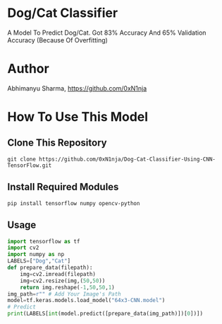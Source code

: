 # Dog/Cat Classifier
A Model To Predict Dog/Cat. Got 83% Accuracy And 65% Validation Accuracy (Because Of Overfitting)
# Author
Abhimanyu Sharma, https://github.com/0xN1nja
# How To Use This Model
## Clone This Repository
```
git clone https://github.com/0xN1nja/Dog-Cat-Classifier-Using-CNN-TensorFlow.git
```
## Install Required Modules
```
pip install tensorflow numpy opencv-python
```
## Usage
```python
import tensorflow as tf
import cv2
import numpy as np
LABELS=["Dog","Cat"]
def prepare_data(filepath):
	img=cv2.imread(filepath)
	img=cv2.resize(img,(50,50))
	return img.reshape(-1,50,50,1)
img_path=r"" # Add Your Image's Path
model=tf.keras.models.load_model("64x3-CNN.model")
# Predict
print(LABELS[int(model.predict([prepare_data(img_path)])[0])])
```